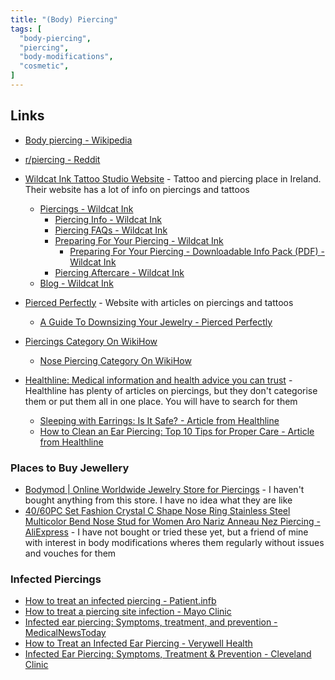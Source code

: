 ```yaml
---
title: "(Body) Piercing"
tags: [
  "body-piercing",
  "piercing",
  "body-modifications",
  "cosmetic",
]
---
```


## Links

- [Body piercing - Wikipedia](https://en.wikipedia.org/wiki/Body_piercing)
- [r/piercing - Reddit](https://www.reddit.com/r/piercing/)
- [Wildcat Ink Tattoo Studio Website](https://wildcat.ie/) - Tattoo and piercing place in Ireland. Their website has a lot of info on piercings and tattoos
  - [Piercings - Wildcat Ink](https://wildcat.ie/piercings/)
    - [Piercing Info - Wildcat Ink](https://wildcat.ie/piercings/piercing-pricing/)
    - [Piercing FAQs - Wildcat Ink](https://wildcat.ie/piercings/piercing-faqs/)
    - [Preparing For Your Piercing - Wildcat Ink](https://wildcat.ie/piercings/preparing-for-your-piercing/)
      - [Preparing For Your Piercing - Downloadable Info Pack (PDF) - Wildcat Ink](https://wildcat.ie/wp-content/uploads/2021/02/piercing_download_pack.pdf)
    - [Piercing Aftercare - Wildcat Ink](https://wildcat.ie/aftercare/piercing-aftercare/)
  - [Blog - Wildcat Ink](https://wildcat.ie/more/blog/)
- [Pierced Perfectly](https://piercedperfectly.com/) - Website with articles on piercings and tattoos
  - [A Guide To Downsizing Your Jewelry - Pierced Perfectly](https://piercedperfectly.com/healing-piercings/a-guide-to-downsizing-your-jewelry/)
- [Piercings Category On WikiHow](https://www.wikihow.com/Category:Piercings)
  - [Nose Piercing Category On WikiHow](https://www.wikihow.com/Category:Nose-Piercing)

- [Healthline: Medical information and health advice you can trust](https://www.healthline.com/) - Healthline has plenty of articles on piercings, but they don't categorise them or put them all in one place. You will have to search for them
  - [Sleeping with Earrings: Is It Safe? - Article from Healthline](https://www.healthline.com/health/sleep-with-earrings)
  - [How to Clean an Ear Piercing: Top 10 Tips for Proper Care - Article from Healthline](https://www.healthline.com/health/how-to-clean-ear-piercing)

### Places to Buy Jewellery

- [Bodymod | Online Worldwide Jewelry Store for Piercings](https://bodymod.com/) - I haven't bought anything from this store. I have no idea what they are like
- [40/60PC Set Fashion Crystal C Shape Nose Ring Stainless Steel Multicolor Bend Nose Stud for Women Aro Nariz Anneau Nez Piercing - AliExpress](https://www.aliexpress.com/item/1005004238830742.html?spm=a2g0n.productlist.0.0.6df64626amBZMz&browser_id=ffc8e1afa0a6422a8cc49059b94449b0&aff_trace_key=626ea080d2204742a6ae7ff826ec6a7e-1699385505513-08535-UneMJZVf&aff_platform=msite&m_page_id=nzbgwzmmccauhrps18bab45423e1c6a7bb3e71614f&gclid=&pdp_npi=4%40dis!EUR!1.53!0.79!!!1.60!!%402101effb16993855247778939ea8ce!12000028487231394!sea!IE!2648792236!&algo_pvid=7d8f25a9-8a22-49e3-813a-69a629221535&search_p4p_id=202311071132047871169220426490002171476_10) - I have not bought or tried these yet, but a friend of mine with interest in body modifications wheres them regularly without issues and vouches for them

### Infected Piercings

- [How to treat an infected piercing - Patient.infb](https://patient.info/news-and-features/how-to-treat-an-infected-piercing)
- [How to treat a piercing site infection - Mayo Clinic](https://www.mayoclinic.org/ear-piercing-infection/expert-answers/faq-20452841)
- [Infected ear piercing: Symptoms, treatment, and prevention - MedicalNewsToday](https://www.medicalnewstoday.com/articles/323162#summary)
- [How to Treat an Infected Ear Piercing - Verywell Health](https://www.verywellhealth.com/infected-ear-piercing-5184120)
- [Infected Ear Piercing: Symptoms, Treatment & Prevention - Cleveland Clinic](https://my.clevelandclinic.org/health/diseases/21503-infected-ear-piercing)
